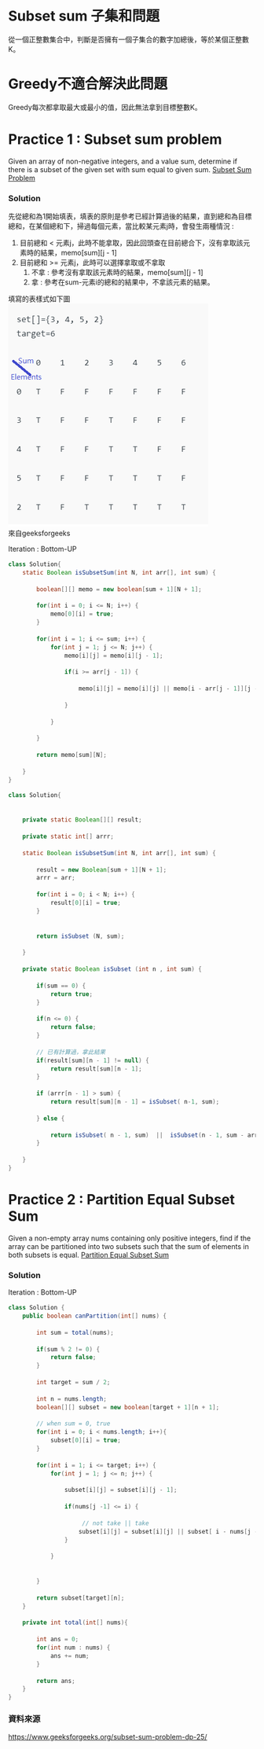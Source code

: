 # Subset sum 子集和問題
從一個正整數集合中，判斷是否擁有一個子集合的數字加總後，等於某個正整數K。

# Greedy不適合解決此問題
Greedy每次都拿取最大或最小的值，因此無法拿到目標整數K。

# Practice 1 : Subset sum problem
Given an array of non-negative integers, and a value sum, determine if there is a subset of the given set with sum equal to given sum. 
[Subset Sum Problem](https://practice.geeksforgeeks.org/problems/subset-sum-problem-1611555638/1/)

### Solution
先從總和為1開始填表，填表的原則是參考已經計算過後的結果，直到總和為目標總和，在某個總和下，掃過每個元素，當比較某元素j時，會發生兩種情況 :
1. 目前總和 < 元素j，此時不能拿取，因此回頭查在目前總合下，沒有拿取該元素時的結果，memo[sum][j - 1]
2. 目前總和 >= 元素j，此時可以選擇拿取或不拿取
   1. 不拿 : 參考沒有拿取該元素時的結果，memo[sum][j - 1]
   2. 拿 : 參考在sum-元素i的總和的結果中，不拿該元素的結果。  

填寫的表樣式如下圖  
![Subset sum memo](/Dynamic%20programming/pic/subset_sum_memo.png)  
來自geeksforgeeks


Iteration : Bottom-UP
```java
class Solution{
    static Boolean isSubsetSum(int N, int arr[], int sum) {
        
        boolean[][] memo = new boolean[sum + 1][N + 1];
        
        for(int i = 0; i <= N; i++) {
            memo[0][i] = true;
        }
        
        for(int i = 1; i <= sum; i++) {
            for(int j = 1; j <= N; j++) {
                memo[i][j] = memo[i][j - 1];
                
                if(i >= arr[j - 1]) {
                    
                    memo[i][j] = memo[i][j] || memo[i - arr[j - 1]][j - 1];
                    
                }
                
            }
            
        }
        
        return memo[sum][N];
        
    }
}
```


```java
class Solution{


    private static Boolean[][] result;
    
    private static int[] arrr;

    static Boolean isSubsetSum(int N, int arr[], int sum) {
        
        result = new Boolean[sum + 1][N + 1];
        arrr = arr;
        
        for(int i = 0; i < N; i++) {
            result[0][i] = true;
        }
        
        
        return isSubset (N, sum);
        
    }
    
    private static Boolean isSubset (int n , int sum) {
        
        if(sum == 0) {
            return true;
        }
        
        if(n <= 0) {
            return false;
        }
        
        // 已有計算過，拿此結果
        if(result[sum][n - 1] != null) {
            return result[sum][n - 1];
        }
        
        if (arrr[n - 1] > sum) {
            return result[sum][n - 1] = isSubset( n-1, sum);
            
        } else {
            
            return isSubset( n - 1, sum)  ||  isSubset(n - 1, sum - arrr[n - 1] );
        }
        
    }
}
```

# Practice 2 : Partition Equal Subset Sum
Given a non-empty array nums containing only positive integers, find if the array can be partitioned into two subsets such that the sum of elements in both subsets is equal.
[Partition Equal Subset Sum](https://leetcode.com/problems/partition-equal-subset-sum/)

### Solution
Iteration : Bottom-UP
```java
class Solution {
    public boolean canPartition(int[] nums) {
        
        int sum = total(nums);
        
        if(sum % 2 != 0) {
            return false;
        }
        
        int target = sum / 2;
        
        int n = nums.length;
        boolean[][] subset = new boolean[target + 1][n + 1];

        // when sum = 0, true        
        for(int i = 0; i < nums.length; i++){
            subset[0][i] = true;
        }
        
        for(int i = 1; i <= target; i++) {
            for(int j = 1; j <= n; j++) {
                
                subset[i][j] = subset[i][j - 1];
                
                if(nums[j -1] <= i) {
                  
                     // not take || take
                    subset[i][j] = subset[i][j] || subset[ i - nums[j - 1] ][j - 1];
                }
                
            }            
            
            
        }
        
        return subset[target][n];
    }
    
    private int total(int[] nums){
        
        int ans = 0;
        for(int num : nums) {
            ans += num;
        }
        
        return ans;
    }
}
```

### 資料來源
https://www.geeksforgeeks.org/subset-sum-problem-dp-25/